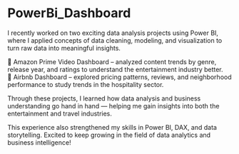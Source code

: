 # PowerBi_Dashboard
I recently worked on two exciting data analysis projects using Power BI, where I applied concepts of data cleaning, modeling, and visualization to turn raw data into meaningful insights.

🔹 Amazon Prime Video Dashboard – analyzed content trends by genre, release year, and ratings to understand the entertainment industry better.                                                    
🔹 Airbnb Dashboard – explored pricing patterns, reviews, and neighborhood performance to study trends in the hospitality sector.

Through these projects, I learned how data analysis and business understanding go hand in hand — helping me gain insights into both the entertainment and travel industries.

This experience also strengthened my skills in Power BI, DAX, and data storytelling.
Excited to keep growing in the field of data analytics and business intelligence! 
